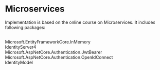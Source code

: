# Microservices

Implementation is based on the online course on Microservices. It includes following packages:

<br> Microsoft.EntityFrameworkCore.InMemory
<br> IdentityServer4
<br> Microsoft.AspNetCore.Authentication.JwtBearer
<br> Microsoft.AspNetCore.Authentication.OpenIdConnect
<br> IdentityModel
